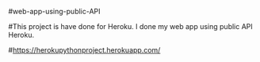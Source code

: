 #web-app-using-public-API

#This project is have done for Heroku. I done my web app using public API Heroku.

#https://herokupythonproject.herokuapp.com/
